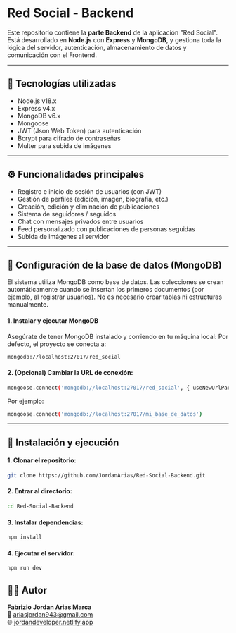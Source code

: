 # Red Social - Backend

Este repositorio contiene la **parte Backend** de la aplicación "Red Social".  
Está desarrollado en **Node.js** con **Express** y **MongoDB**, y gestiona toda la lógica del servidor, autenticación, almacenamiento de datos y comunicación con el Frontend.

---

## 🚀 Tecnologías utilizadas

- Node.js v18.x  
- Express v4.x  
- MongoDB v6.x  
- Mongoose  
- JWT (Json Web Token) para autenticación  
- Bcrypt para cifrado de contraseñas  
- Multer para subida de imágenes  

---

## ⚙️ Funcionalidades principales

- Registro e inicio de sesión de usuarios (con JWT)  
- Gestión de perfiles (edición, imagen, biografía, etc.)  
- Creación, edición y eliminación de publicaciones  
- Sistema de seguidores / seguidos    
- Chat con mensajes privados entre usuarios  
- Feed personalizado con publicaciones de personas seguidas  
- Subida de imágenes al servidor

---

## 🧩 Configuración de la base de datos (MongoDB)
El sistema utiliza MongoDB como base de datos.
Las colecciones se crean automáticamente cuando se insertan los primeros documentos (por ejemplo, al registrar usuarios).
No es necesario crear tablas ni estructuras manualmente.

#### 1. Instalar y ejecutar MongoDB
Asegúrate de tener MongoDB instalado y corriendo en tu máquina local:
Por defecto, el proyecto se conecta a:
```bash
mongodb://localhost:27017/red_social
```

#### 2. (Opcional) Cambiar la URL de conexión:
```bash
mongoose.connect('mongodb://localhost:27017/red_social', { useNewUrlParser: true, useUnifiedTopology: true })
```

Por ejemplo:
```bash
mongoose.connect('mongodb://localhost:27017/mi_base_de_datos')
```

---

## 🧰 Instalación y ejecución
#### 1. Clonar el repositorio:
```bash
git clone https://github.com/JordanArias/Red-Social-Backend.git
```
#### 2. Entrar al directorio:
```bash
cd Red-Social-Backend
```
#### 3. Instalar dependencias:
```bash
npm install
```
#### 4. Ejecutar el servidor:
```bash
npm run dev
```

## 👨‍💻 Autor
**Fabrizio Jordan Arias Marca**  
📧 ariasjordan943@gmail.com  
🌐 [jordandeveloper.netlify.app](https://jordandeveloper.netlify.app)
